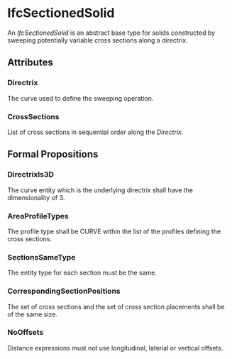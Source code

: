 # IfcSectionedSolid

An _IfcSectionedSolid_ is an abstract base type for solids constructed by sweeping potentially variable cross sections along a directrix.

## Attributes

### Directrix
The curve used to define the sweeping operation.

### CrossSections
List of cross sections in sequential order along the _Directrix_.

## Formal Propositions

### DirectrixIs3D
The curve entity which is the underlying directrix shall have the dimensionality of 3.

### AreaProfileTypes
The profile type shall be CURVE within the list of the profiles defining the cross sections.

### SectionsSameType
The entity type for each section must be the same.

### CorrespondingSectionPositions
The set of cross sections and the set of cross section placements shall be of the same size.

### NoOffsets
Distance expressions must not use longitudinal, laterial or vertical offsets.
